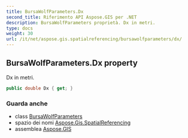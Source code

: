 ```yaml
---
title: BursaWolfParameters.Dx
second_title: Riferimento API Aspose.GIS per .NET
description: BursaWolfParameters proprietà. Dx in metri.
type: docs
weight: 30
url: /it/net/aspose.gis.spatialreferencing/bursawolfparameters/dx/
---
```

## BursaWolfParameters.Dx property

Dx in metri.

```csharp
public double Dx { get; }
```

### Guarda anche

* class [BursaWolfParameters](../)
* spazio dei nomi [Aspose.Gis.SpatialReferencing](../../bursawolfparameters/)
* assemblea [Aspose.GIS](../../../)


